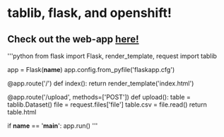 # tablib, flask, and openshift!
## Check out the web-app [here!](http://tbdemo-bamf.rhcloud.com)

'''python
from flask import Flask, render_template, request
import tablib


app = Flask(__name__)
app.config.from_pyfile('flaskapp.cfg')


@app.route('/')
def index():
    return render_template('index.html')


@app.route('/upload', methods=['POST'])
def upload():
    table = tablib.Dataset()
    file = request.files['file']
    table.csv = file.read()
    return table.html


if __name__ == '__main__':
    app.run()
'''
